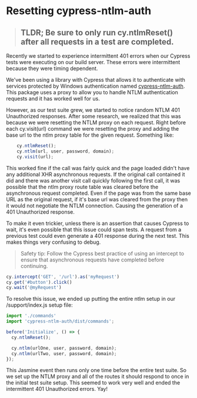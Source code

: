 # Resetting cypress-ntlm-auth

> ## TLDR; Be sure to only run cy.ntlmReset() after all requests in a test are completed.

Recently we started to experience intermittent 401 errors when our Cypress tests were executing on our build server.  These errors were intermittent because they were timing dependent.  

We've been using a library with Cypress that allows it to authenticate with services protected by Windows authentication named [cypress-ntlm-auth](https://www.npmjs.com/package/cypress-ntlm-auth).  This package uses a proxy to allow you to handle NTLM authentication requests and it has worked well for us.

However, as our test suite grew, we started to notice random NTLM 401 Unauthorized responses.  After some research, we realized that this was because we were resetting the NTLM proxy on each request.  Right before each cy.visit(url) command we were resetting the proxy and adding the base url to the ntlm proxy table for the given request.  Something like:

```javascript
    cy.ntlmReset();
    cy.ntlm(url, user, password, domain);
    cy.visit(url);
```

This worked fine if the call was fairly quick and the page loaded didn't have any additional XHR asynchronous requests.  If the original call contained it did and there was another visit call quickly following the first call, it was possible that the ntlm proxy route table was cleared before the asynchronous request completed.  Even if the page was from the same base URL as the original request, if it's base url was cleared from the proxy then it would not negotiate the NTLM connection.  Causing the generation of a 401 Unauthorized response.

To make it even trickier, unless there is an assertion that causes Cypress to wait, it's even possible that this issue could span tests.  A request from a previous test could even generate a 401 response during the next test.  This makes things very confusing to debug.

> Safety tip:  Follow the Cypress best practice of using an intercept to ensure that asynchronous requests have completed before continuing.
```javascript
cy.intercept('GET', '/url').as('myRequest')
cy.get('#button').click()
cy.wait('@myRequest') 
```

To resolve this issue, we ended up putting the entire ntlm setup in our /support/index.js setup file:

```javascript
import './commands'
import 'cypress-ntlm-auth/dist/commands';

before('Initialize', () => {
  cy.ntlmReset();

  cy.ntlm(urlOne, user, password, domain);
  cy.ntlm(urlTwo, user, password, domain);
});
```

This Jasmine event then runs only one time before the entire test suite. So we set up the NTLM proxy and all of the routes it should respond to once in the initial test suite setup.  This seemed to work very well and ended the intermittent 401 Unauthorized errors.  Yay!